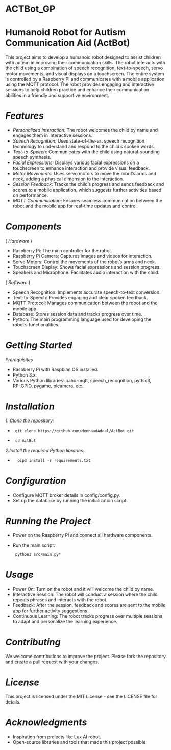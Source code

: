 # ACTBot_GP
# **Humanoid Robot for Autism Communication Aid (ActBot)**


This project aims to develop a humanoid robot designed to assist children with autism in improving their communication skills. The robot interacts with the child using a combination of speech recognition, text-to-speech, servo motor movements, and visual displays on a touchscreen. The entire system is controlled by a Raspberry Pi and communicates with a mobile application using the MQTT protocol. The robot provides engaging and interactive sessions to help children practice and enhance their communication abilities in a friendly and supportive environment.



# *Features*

- *Personalized Interaction:* The robot welcomes the child by name and engages them in interactive sessions.
- *Speech Recognition:* Uses state-of-the-art speech recognition technology to understand and respond to the child’s spoken words.
- *Text-to-Speech:* Communicates with the child using natural-sounding speech synthesis.
- *Facial Expressions:* Displays various facial expressions on a touchscreen to enhance interaction and provide visual feedback.
- *Motor Movements:* Uses servo motors to move the robot’s arms and neck, adding a physical dimension to the interaction.
- *Session Feedback:* Tracks the child’s progress and sends feedback and scores to a mobile application, which suggests further activities based on performance.
- *MQTT Communication:* Ensures seamless communication between the robot and the mobile app for real-time updates and control.



# *Components*

( *Hardware* )

  - Raspberry Pi: The main controller for the robot.
  - Raspberry Pi Camera: Captures images and videos for interaction.
- Servo Motors: Control the movements of the robot’s arms and neck.
- Touchscreen Display: Shows facial expressions and session progress.
- Speakers and Microphone: Facilitates audio interaction with the child.


( *Software* )
 
 - Speech Recognition: Implements accurate speech-to-text conversion.
 - Text-to-Speech: Provides engaging and clear spoken feedback.
- MQTT Protocol: Manages communication between the robot and the mobile app.
- Database: Stores session data and tracks progress over time.
- Python: The main programming language used for developing the robot’s functionalities.


# *Getting Started*

*Prerequisites*
- Raspberry Pi with Raspbian OS installed.
- Python 3.x.
- Various Python libraries: paho-mqtt, speech_recognition, pyttsx3, RPi.GPIO, pygame, picamera, etc.



# *Installation*

*1. Clone the repository:*

 -      git clone https://github.com/MennaadAdeel/ActBot.git
 -      cd ActBot
*2.Install the required Python libraries:*

-       pip3 install -r requirements.txt


# *Configuration*

- Configure MQTT broker details in config/config.py.
- Set up the database by running the initialization script.


# *Running the Project*

- Power on the Raspberry Pi and connect all hardware components.

- Run the main script:

       python3 src/main.py*


# *Usage*

- Power On: Turn on the robot and it will welcome the child by name.
- Interactive Session: The robot will conduct a session where the child repeats phrases and interacts with the robot.
- Feedback: After the session, feedback and scores are sent to the mobile app for further activity suggestions.
- Continuous Learning: The robot tracks progress over multiple sessions to adapt and personalize the learning experience.


# *Contributing*

We welcome contributions to improve the project. Please fork the repository and create a pull request with your changes.

# *License*
This project is licensed under the MIT License - see the LICENSE file for details.


# *Acknowledgments*

- Inspiration from projects like Lux AI robot.
- Open-source libraries and tools that made this project possible.
